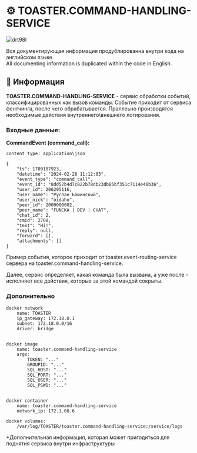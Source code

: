 # ⚙️ TOASTER.COMMAND-HANDLING-SERVICE

![drt98l](https://github.com/STALCRAFT-FUNCKA/toaster.event-routing-service/assets/76991612/08409484-c9b2-41f3-9b40-8e43614f0661)

Вся документирующая информация продублированна внутри кода на английском языке.<br>
All documenting information is duplicated within the code in English.<br>


## 📄 Информация ##

**TOASTER.COMMAND-HANDLING-SERVICE** - сервис обработки событий, классифицированных как вызов команды. Событие приходит от сервиса фентчинга, после чего обрабатывается. Праллеьно производятся необходимые действия внутреннего\внешнего логирования.

### Входные данные:

**CommandEvent (command_call):**

    content type: application\json

    {
        "ts": 1709107923,
        "datetime": "2024-02-28 11:12:03",
        "event_type": "command_call", 
        "event_id": "8dd52b4d7c822b78db23db85bf351c7114e46b36", 
        "user_id": 206295116, 
        "user_name": "Руслан Башинский", 
        "user_nick": "oidaho", 
        "peer_id": 2000000002, 
        "peer_name": "FUNCKA | DEV | CHAT", 
        "chat_id": 2, 
        "cmid": 2708, 
        "text": "Hi!", 
        "reply": null, 
        "forward": [], 
        "attachments": []
    }

Пример события, которое приходит от toaster.event-routing-service сервера на toaster.command-handling-service.

Далее, сервис определяет, какая команда была вызвана, а уже после - исполняет все действия, которые за этой командой сокрыты.


### Дополнительно

    docker network
        name: TOASTER
        ip_gateway: 172.18.0.1
        subnet: 172.18.0.0/16
        driver: bridge
    

    docker image
        name: toaster.command-handling-service
        args:
            TOKEN: "..."
            GROUPID: "..."
            SQL_HOST: "..."
            SQL_PORT: "..."
            SQL_USER: "..."
            SQL_PSWD: "..."
    

    docker container
        name: toaster.command-handling-service
        network_ip: 172.1.08.6

    docker volumes:
        /var/log/TOASTER/toaster.command-handling-service:/service/logs
        

*Дополнительная информация, которая может пригодиться для поднятия сервиса внутри инфраструктуры
